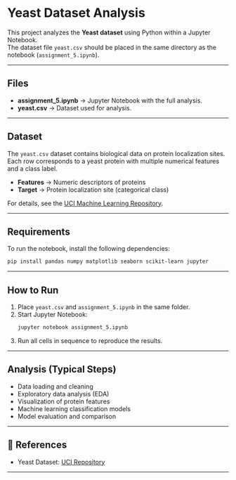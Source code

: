 # Yeast Dataset Analysis

This project analyzes the **Yeast dataset** using Python within a Jupyter Notebook.  
The dataset file `yeast.csv` should be placed in the same directory as the notebook (`assignment_5.ipynb`).

---

## Files
- **assignment_5.ipynb** → Jupyter Notebook with the full analysis.
- **yeast.csv** → Dataset used for analysis.

---

##  Dataset
The `yeast.csv` dataset contains biological data on protein localization sites.  
Each row corresponds to a yeast protein with multiple numerical features and a class label.

- **Features** → Numeric descriptors of proteins  
- **Target** → Protein localization site (categorical class)

For details, see the [UCI Machine Learning Repository](https://archive.ics.uci.edu/ml/datasets/yeast).

---

## Requirements
To run the notebook, install the following dependencies:

```bash
pip install pandas numpy matplotlib seaborn scikit-learn jupyter
```

---

## How to Run
1. Place `yeast.csv` and `assignment_5.ipynb` in the same folder.
2. Start Jupyter Notebook:
   ```bash
   jupyter notebook assignment_5.ipynb
   ```
3. Run all cells in sequence to reproduce the results.

---

## Analysis (Typical Steps)
- Data loading and cleaning  
- Exploratory data analysis (EDA)  
- Visualization of protein features  
- Machine learning classification models  
- Model evaluation and comparison  

---

## 📜 References
- Yeast Dataset: [UCI Repository](https://archive.ics.uci.edu/ml/datasets/yeast)

---
